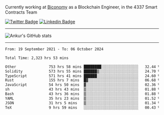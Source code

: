 Currently working at [Biconomy](https://biconomy.io/) as a Blockchain Engineer, in the 4337 Smart Contracts Team

 [![Twitter Badge](https://img.shields.io/badge/-@ankurdubey521-1ca0f1?style=flat-square&labelColor=1ca0f1&logo=twitter&logoColor=white&link=https://twitter.com/ankurdubey521)](https://twitter.com/ankurdubey521) [![Linkedin Badge](https://img.shields.io/badge/-ankurdubey521-blue?style=flat-square&logo=Linkedin&logoColor=white&link=https://www.linkedin.com/in/ankurdubey521/)](https://www.linkedin.com/in/ankurdubey521/)

<hr/>

![Ankur's GitHub stats](https://github-readme-stats.vercel.app/api?username=ankurdubey521&count_private=true&theme=radical)

<hr/>

<!--START_SECTION:waka-->

```txt
From: 19 September 2021 - To: 06 October 2024

Total Time: 2,323 hrs 53 mins

Other               753 hrs 58 mins ████████░░░░░░░░░░░░░░░░░   32.44 %
Solidity            573 hrs 55 mins ██████▒░░░░░░░░░░░░░░░░░░   24.70 %
TypeScript          571 hrs 41 mins ██████░░░░░░░░░░░░░░░░░░░   24.60 %
Rust                155 hrs 7 mins  █▓░░░░░░░░░░░░░░░░░░░░░░░   06.68 %
JavaScript          54 hrs 50 mins  ▓░░░░░░░░░░░░░░░░░░░░░░░░   02.36 %
sh                  43 hrs 43 mins  ▒░░░░░░░░░░░░░░░░░░░░░░░░   01.88 %
Bash                43 hrs 36 mins  ▒░░░░░░░░░░░░░░░░░░░░░░░░   01.88 %
YAML                35 hrs 23 mins  ▒░░░░░░░░░░░░░░░░░░░░░░░░   01.52 %
JSON                31 hrs 5 mins   ▒░░░░░░░░░░░░░░░░░░░░░░░░   01.34 %
TeX                 9 hrs 59 mins   ░░░░░░░░░░░░░░░░░░░░░░░░░   00.43 %
```

<!--END_SECTION:waka-->
